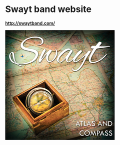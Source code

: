# Swayt band website

__http://swaytband.com/__

![Atlas and Compass](atlasncompass.jpg "Atlas and Compass")
